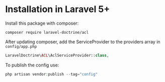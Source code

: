 # Installation in Laravel 5+

Install this package with composer:

```
composer require laravel-doctrine/acl
```

After updating composer, add the ServiceProvider to the providers array in `config/app.php`

```php
LaravelDoctrine\ACL\AclServiceProvider::class,
```

To publish the config use:

```php
php artisan vendor:publish --tag="config"
```
